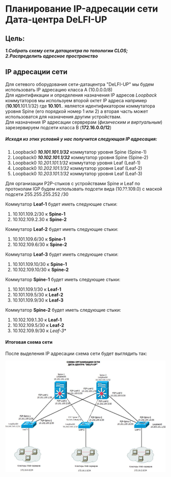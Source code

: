 # Планирование IP-адресации сети Дата-центра DeLFI-UP

## Цель:
***1.Собрать схему сети датацентра по топологии CLOS;<br>***
***2.Распределить адресное пространство<br>***

## IP адресации сети

Для сетевого оборудования сети-датацентра "DeLFI-UP" мы будем использовать IP адресацию класса А (10.0.0.0/8)<br>
Для идентификации и определения назначения IP адресов *Loopback* коммутаторов мы используем второй октет IP адреса например (**10.101**.101.1/32) где **10.101**.. является идентификатором коммутатора уровня  Spine (его порядкой номер 1 или 2) а вторая часть может использоватся для назначения другим устройствам.<br>
Для назначения IP адресации серврерам (*физическим и виртуальным*) зарезервируем подсети класса B (**172.16.0.0/12**)


##### Исходя из этих условий у нас получится следующая IP адресация:
1. Loopback0 ***10.101.101.1/32***  коммутатор уровня Spine (Spine-1)
2. Loopback0 ***10.102.101.1/32*** коммутатор уровня Spine (Spine-2)
3. Loopback0 *10.201.101.1/32* коммутатор уровня Leaf (Leaf-1)
4. Loopback0 *10.202.101.1/32* коммутатор уровня Leaf (Leaf-2)
5. Loopback0 *10.203.101.1/32* коммутатор уровня Leaf (Leaf-3)

Для организации P2P-стыков с устройствами Spine и Leaf по протоколам IGP будем использвать подсети вида (10.??.109.0) с маской подсети 255.255.255.252 /30 <br>

Коммутатор **Leaf-1** будет иметь следующие стыки:
1. 10.101.109.2/30 к **Spine-1**
2. 10.102.109.2.30 к **Spine-2**

Коммутатор **Leaf-2** будет иметь следующие стыки:
1. 10.101.109.6/30 к **Spine-1**
2. 10.102.109.6/30 к **Spine-2**

Коммутатор **Leaf-3** будет иметь следующие стыки:
1. 10.101.109.10/30 к **Spine-1**
2. 10.102.109.10/30 к **Spine-2**

Коммутатор **Spine-1** будет иметь следующие стыки:
1. 10.101.109.1/30 к **Leaf-1**
2. 10.101.109.5/30 к **Leaf-2**
3. 10.101.109.9/30 к **Leaf-3**

Коммутатор **Spine-2** будет иметь следующие стыки:
1. 10.102.109.1.30 к **Leaf-1**
2. 10.102.109.5/30 к **Leaf-2**
3. 10.102.109.9/30 к *Leaf-3**

#### Итоговая схема сети
После выделения IP адресации схема сети будет выглядить так:

![Схема сети](https://raw.githubusercontent.com/DeLFI901/OTUS_NETWORK_DATACENTER/refs/heads/main/LABS/LAB01/DC-NETWORK.jpeg "Схема сети дата-центра DeLFI-UP")
